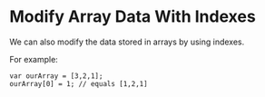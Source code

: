 # Modify Array Data With Indexes
We can also modify the data stored in arrays by using indexes.

For example:

```
var ourArray = [3,2,1];
ourArray[0] = 1; // equals [1,2,1]
```
